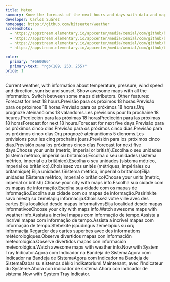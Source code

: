 ```yaml
---
title: Meteo
summary: Know the forecast of the next hours and days with data and maps
developer: Carlos Suárez
homepage: https://github.com/bitseater/weather
screenshots:
  - https://appstream.elementary.io/appcenter/media/xenial/com/github/bitseater.weather.desktop/F7665EB1F87C718D792A3855A04047AF/screenshots/image-1_orig.png
  - https://appstream.elementary.io/appcenter/media/xenial/com/github/bitseater.weather.desktop/F7665EB1F87C718D792A3855A04047AF/screenshots/image-2_orig.png
  - https://appstream.elementary.io/appcenter/media/xenial/com/github/bitseater.weather.desktop/F7665EB1F87C718D792A3855A04047AF/screenshots/image-3_orig.png
  - https://appstream.elementary.io/appcenter/media/xenial/com/github/bitseater.weather.desktop/F7665EB1F87C718D792A3855A04047AF/screenshots/image-4_orig.png

color:
  primary: "#660066"
  primary-text: "rgb(189, 253, 255)"
price: 1
---
```


<p>Current weather, with information about temperature, pressure,
        wind speed and direction, sunrise and sunset. Show awesome maps with
        all the information. Switch between some maps distributors.
        Other features:
        Forecast for next 18 hours.Previsão para os próximos 18 horas.Previsão para os próximos 18 horas.Previsão para
os próximos 18 horas.Orų prognozė ateinančioms 18 valandoms.Les prévisions pour la prochaine 18 heures.Predicción para las próximas 18 horasPredicción para las próximas 18 horasForecast for next 18 hours.Forecast for next five days.Previsão para os próximos cinco dias.Previsão para os próximos cinco dias.Previsão para os próximos cinco dias.Orų prognozė ateinančioms 5 dienoms.Les prévisions pour les cinq prochains jours.Previsión para los próximos cinco días.Previsión para los próximos cinco días.Forecast for next five days.Choose your units (metric, imperial or british).Escolha o seu unidades (sistema métrico, imperial ou britânico).Escolha o seu unidades (sistema métrico, imperial ou britânico).Escolha o seu unidades (sistema métrico, imperial ou britânico).Choisissez vos unités (métriques, impériales ou britannique).Elija unidades (Sistema métrico, imperial o británico)Elija unidades (Sistema métrico, imperial o británico)Choose your units (metric, imperial or british).Choose your city with maps info.Escolha sua cidade com os mapas de informação.Escolha sua cidade com os mapas de informação.Escolha sua cidade com os mapas de informação.Pasirinkite savo miestą su žemėlapių informacija.Choisissez votre ville avec des cartes.Elija localidad desde mapas informativosElija localidad desde mapas informativosChoose your city with maps info.Watch awesome maps with weather info.Assista a incrível mapas com informação de tempo.Assista a incrível mapas com informação de tempo.Assista a incrível mapas com informação de tempo.Stebėkite įspūdingus žemėlapius su orų informacija.Regarder des cartes superbes avec des informations météorologiques.Observe divertidos mapas con información meteorológica.Observe divertidos mapas con información meteorológica.Watch awesome maps with weather info.Now with System Tray Indicator.Agora com Indicador na Bandeja de SistemaAgora com Indicador na Bandeja de SistemaAgora com Indicador na Bandeja de SistemaDabar su sistemos dėklo indikatoriumi.Maintenant, avec l&apos;Indicateur du Système.Ahora con indicador de sistema.Ahora con indicador de sistema.Now with System Tray Indicator.</p>